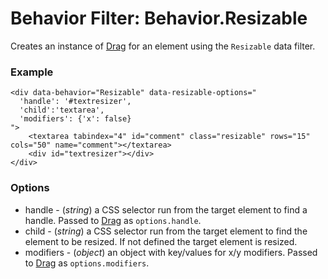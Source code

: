 Behavior Filter: Behavior.Resizable
===================================

Creates an instance of [Drag][] for an element using the `Resizable` data filter.

### Example

	<div data-behavior="Resizable" data-resizable-options="
	  'handle': '#textresizer',
	  'child':'textarea',
	  'modifiers': {'x': false}
	">
		<textarea tabindex="4" id="comment" class="resizable" rows="15" cols="50" name="comment"></textarea>
		<div id="textresizer"></div>
	</div>


### Options

* handle - (*string*) a CSS selector run from the target element to find a handle. Passed to [Drag][] as `options.handle`.
* child - (*string*) a CSS selector run from the target element to find the element to be resized. If not defined the target element is resized.
* modifiers - (*object*) an object with key/values for x/y modifiers. Passed to [Drag][] as `options.modifiers`.

[Drag]: http://mootools.net/docs/more/Drag/Drag#Element:makeResizable